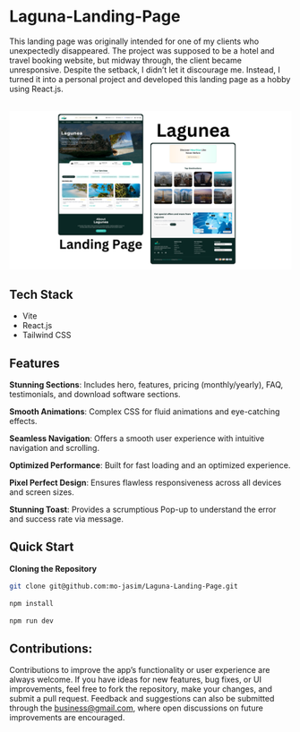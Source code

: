 # Laguna-Landing-Page

This landing page was originally intended for one of my clients who unexpectedly disappeared. The project was supposed to be a hotel and travel booking website, but midway through, the client became unresponsive. Despite the setback, I didn’t let it discourage me. Instead, I turned it into a personal project and developed this landing page as a hobby using React.js.

<div>
<br />
    <a href="https://lagunea.buildwithjasim.tech/">
      <img src="https://raw.githubusercontent.com/mo-jasim/Laguna-Landing-Page/main/public/landing.png" alt="Project Banner">
    </a>
</div>

## <a name="tech-stack">Tech Stack</a>

- Vite
- React.js
- Tailwind CSS

## <a name="features">Features</a>

**Stunning Sections**: Includes hero, features, pricing (monthly/yearly), FAQ, testimonials, and download software
sections.

**Smooth Animations**: Complex CSS for fluid animations and eye-catching effects.

**Seamless Navigation**: Offers a smooth user experience with intuitive navigation and scrolling.

**Optimized Performance**: Built for fast loading and an optimized experience.

**Pixel Perfect Design**: Ensures flawless responsiveness across all devices and screen sizes.

**Stunning Toast**: Provides a scrumptious Pop-up to understand the error and success rate via message.

## <a name="quick-start">Quick Start</a>

**Cloning the Repository**

```bash
git clone git@github.com:mo-jasim/Laguna-Landing-Page.git
```

```bash
npm install
```

```bash
npm run dev
```

## Contributions:

Contributions to improve the app’s functionality or user experience are always welcome. If you have ideas for new features, bug fixes, or UI improvements, feel free to fork the repository, make your changes, and submit a pull request. Feedback and suggestions can also be submitted through the business@gmail.com, where open discussions on future improvements are encouraged.
